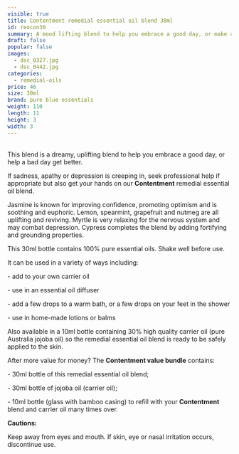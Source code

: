 ```yaml
---
visible: true
title: Contentment remedial essential oil blend 30ml
id: reocon30
summary: A mood lifting blend to help you embrace a good day, or make a bad day better
draft: false
popular: false
images:
  - dsc_0327.jpg
  - dsc_0442.jpg
categories:
  - remedial-oils
price: 46
size: 30ml
brand: pure blue essentials
weight: 110
length: 11
height: 3
width: 3
---
```

\
This blend is a dreamy, uplifting blend to help you embrace a good day, or help a bad day get better.

If sadness, apathy or depression is creeping in, seek professional help if appropriate but also get your hands on our **Contentment** remedial essential oil blend.

Jasmine is known for improving confidence, promoting optimism and is soothing and euphoric.  Lemon, spearmint, grapefruit and nutmeg are all uplifting and reviving.  Myrtle is very relaxing for the nervous system and may combat depression.  Cypress completes the blend by adding fortifying and grounding properties.

This 30ml bottle contains 100% pure essential oils. Shake well before use.

It can be used in a variety of ways including:

\- add to your own carrier oil

\- use in an essential oil diffuser

\- add a few drops to a warm bath, or a few drops on your feet in the shower

\- use in home-made lotions or balms

Also available in a 10ml bottle containing 30% high quality carrier oil (pure Australia jojoba oil) so the remedial essential oil blend is ready to be safely applied to the skin.

After more value for money? The **Contentment value bundle** contains:  

\- 30ml bottle of this remedial essential oil blend;

\- 30ml bottle of jojoba oil (carrier oil);

\- 10ml bottle (glass with bamboo casing) to refill with your **Contentment** blend and carrier oil many times over.  

**Cautions:**

Keep away from eyes and mouth. If skin, eye or nasal irritation occurs, discontinue use.
